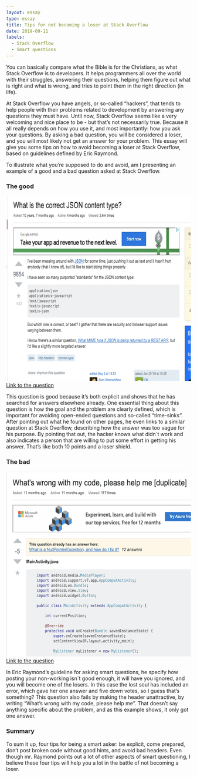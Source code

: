 ```yaml
---
layout: essay
type: essay
title: Tips for not becoming a loser at Stack Overflow
date: 2019-09-11
labels:
  - Stack Overflow
  - Smart questions
---
```




You can basically compare what the Bible is for the Christians, as what Stack Overflow is to developers. It helps programmers all over the world with their struggles, answering their questions, helping them figure out what is right and what is wrong, and tries to point them in the right direction (in life). 

At Stack Overflow you have angels, or so-called “hackers”, that tends to help people with their problems related to development by answering any questions they must have. Until now, Stack Overflow seems like a very welcoming and nice place to be - but that’s not necessarily true. Because it all really depends on how you use it, and most importantly: how you ask your questions. By asking a bad question, you will be considered a loser, and you will most likely not get an answer for your problem. This essay will give you some tips on how to avoid becoming a loser at Stack Overflow, based on guidelines defined by Eric Raymond. 

To illustrate what you’re supposed to do and avoid, am I presenting an example of a good and a bad question asked at Stack Overflow. 

<h3> The good</h3>
<img class="ui left floated image" src="../images/good.png">
<a href="https://stackoverflow.com/questions/477816/what-is-the-correct-json-content-type">Link to the question</a>
 
This question is good because it’s both explicit and shows that he has searched for answers elsewhere already. One essential thing about this question is how the goal and the problem are clearly defined, which is important for avoiding open-ended questions and so-called “time-sinks”. After pointing out what he found on other pages, he even links to a similar question at Stack Overflow, describing how the answer was too vague for his purpose. By pointing that out, the hacker knows what didn´t work and also indicates a person that are willing to put some effort in getting his answer. That’s like both 10 points and a loser shield. 
 
 
 
<h3> The bad</h3>
<img class="ui left floated image" src="../images/bad.png">
<a href="https://stackoverflow.com/questions/52553189/whats-wrong-with-my-code-please-help-me
">Link to the question</a>


In Eric Raymond’s guideline for asking smart questions, he specify how posting your non-working isn´t good enough, it will have you ignored, and you will become one of the losers. In this case the lost soul has included an error, which gave her one answer and five down votes, so I guess that’s something? This question also fails by making the header unattractive, by writing “What’s wrong with my code, please help me”. That doesn’t say anything specific about the problem, and as this example shows, it only got one answer.

<h3> Summary</h3>
To sum it up, four tips for being a smart asker: be explicit, come prepared, don’t post broken code without good hints, and avoid bad headers. Even though mr. Raymond points out a lot of other aspects of smart questioning, I believe these four tips will help you a lot in the battle of not becoming a loser. 

